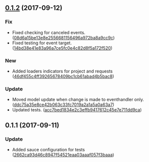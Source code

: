 <a name="0.1.2"></a>
## [0.1.2](https://github.com/advanced-rest-client/project-details/compare/0.1.1...0.1.2) (2017-09-12)


### Fix

* Fixed checking for canceled events. ([08d6a15be13e8e2556681156496a972ba8a9cc9c](https://github.com/advanced-rest-client/project-details/commit/08d6a15be13e8e2556681156496a972ba8a9cc9c))
* Fixed testing for event target. ([14bd38e41e83a96a7ce5fc0e4c82d8f5a172f520](https://github.com/advanced-rest-client/project-details/commit/14bd38e41e83a96a7ce5fc0e4c82d8f5a172f520))

### New

* Added loaders indicators for project and requests ([46df455c4ff39265678409bc1cb61abad4b5bac8](https://github.com/advanced-rest-client/project-details/commit/46df455c4ff39265678409bc1cb61abad4b5bac8))

### Update

* Moved model update when change is made to eventhandler only. ([ddc75a35e8ce42b063c33fc7019a2a1a5a0a63a7](https://github.com/advanced-rest-client/project-details/commit/ddc75a35e8ce42b063c33fc7019a2a1a5a0a63a7))
* Updated tests. ([acc7bed1834e2c3effb9417612c45e7e711dd9ca](https://github.com/advanced-rest-client/project-details/commit/acc7bed1834e2c3effb9417612c45e7e711dd9ca))



<a name="0.1.1"></a>
## 0.1.1 (2017-09-11)


### Update

* Added sauce configuration for tests ([2662ca93d46c8947f54521eaa03aaaf057f3baaa](https://github.com/advanced-rest-client/project-details/commit/2662ca93d46c8947f54521eaa03aaaf057f3baaa))



